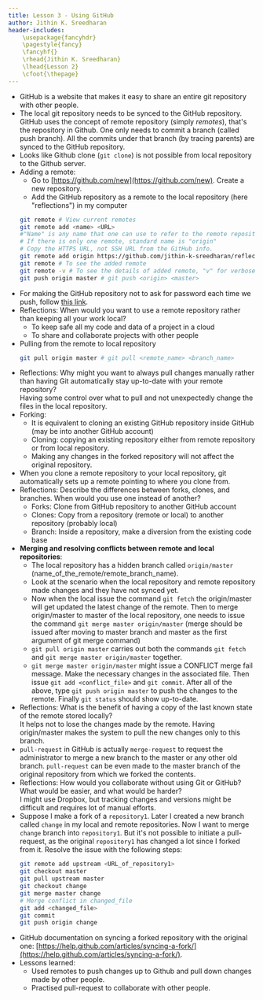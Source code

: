 ```yaml
---
title: Lesson 3 - Using GitHub
author: Jithin K. Sreedharan
header-includes:
    \usepackage{fancyhdr}
    \pagestyle{fancy}
    \fancyhf{}
    \rhead{Jithin K. Sreedharan}
    \lhead{Lesson 2}
    \cfoot{\thepage}
---
```


<!-- # Using GitHub -->

* GitHub is a website that makes it easy to share an entire git repository with other people.
* The local git repository needs to be synced to the GitHub repository. GitHub uses the concept of remote repository (simply _remotes_), that's the repository in Github. One only needs to commit a branch (called push branch). All the commits under that branch (by tracing parents) are synced to the GitHub repository.
* Looks like Github clone (`git clone`) is not possible from local repository to the Github server.
* Adding a remote:
    - Go to [https://github.com/new](https://github.com/new). Create a new repository.
    - Add the GitHub repository as a remote to the local repository (here "reflections") in my computer
    ``` bash
    git remote # View current remotes
    git remote add <name> <URL>
    #"Name" is any name that one can use to refer to the remote repository.
    # If there is only one remote, standard name is "origin"
    # Copy the HTTPS URL, not SSH URL from the GitHub info.
    git remote add origin https://github.com/jithin-k-sreedharan/reflections.git
    git remote # To see the added remote
    git remote -v # To see the details of added remote, "v" for verbose
    git push origin master # git push <origin> <master>
    ```
* For making the GitHub repository not to ask for password each time we push, follow [this link](https://help.github.com/articles/caching-your-github-password-in-git/).
* Reflections: When would you want to use a remote repository rather than keeping all your work local?  
    - To keep safe all my code and data of a project in a cloud
    - To share and collaborate projects with other people
* Pulling from the remote to local repository
    ``` bash
    git pull origin master # git pull <remote_name> <branch_name>
    ```
* Reflections: Why might you want to always pull changes manually rather than having Git automatically stay up-to-date with your remote repository?   
Having some control over what to pull and not unexpectedly change the files in the local repository.  
* Forking:   
    - It is equivalent to cloning an existing GitHub repository inside GitHub (may be into another GitHub account)
    - Cloning: copying an existing repository either from remote repository or from local repository.
    - Making any changes in the forked repository will not affect the original repository.
* When you clone a remote repository to your local repository, git automatically sets up a remote pointing to where you clone from.
* Reflections: Describe the differences between forks, clones, and branches. When would you use one instead of another?  
    - Forks: Clone from GitHub repository to another GitHub account
    - Clones: Copy from a repository (remote or local) to another repository (probably local)
    - Branch: Inside a repository, make a diversion from the existing code base
* __Merging and resolving conflicts between remote and local repositories__:
    - The local repository has a hidden branch called `origin/master` (name_of_the_remote/remote_branch_name).
    - Look at the scenario when the local repository and remote repository made changes and they have not synced yet.
    - Now when the local issue the command `git fetch` the origin/master will get updated the latest change of the remote. Then to merge origin/master to master of the local repository, one needs to issue the command `git merge master origin/master` (merge should be issued after moving to master branch and master as the first argument of git merge command)
    - `git pull origin master` carries out both the commands `git fetch` and `git merge master origin/master` together.
    - `git merge master origin/master` might issue a CONFLICT merge fail message. Make the necessary changes in the associated file. Then issue `git add <conflict_file>` and `git commit`. After all of the above, type `git push origin master` to push the changes to the remote. Finally `git status` should show up-to-date.
* Reflections: What is the benefit of having a copy of the last known state of the remote stored locally?  
It helps not to lose the changes made by the remote. Having origin/master makes the system to pull the new changes only to this branch.
* `pull-request` in GitHub is actually `merge-request` to request the administrator to merge a new branch to the master or any other old branch. `pull-request` can be even made to the master branch of the original repository from which we forked the contents.
* Reflections: How would you collaborate without using Git or GitHub? What would be easier, and what would be harder?   
I might use Dropbox, but tracking changes and versions might be difficult and requires lot of manual efforts.
* Suppose I make a fork of a `repository1`. Later I created a new branch called `change` in my local and remote repositories. Now I want to merge `change` branch into `repository1`. But it's not possible to initiate a pull-request, as the original `repository1` has changed a lot since I forked from it. Resolve the issue with the following steps:
    ``` bash
    git remote add upstream <URL_of_repository1>
    git checkout master
    git pull upstream master
    git checkout change
    git merge master change
    # Merge conflict in changed_file
    git add <changed_file>
    git commit
    git push origin change
    ```
* GitHub documentation on syncing a forked repository with the original one: [https://help.github.com/articles/syncing-a-fork/](https://help.github.com/articles/syncing-a-fork/).
* Lessons learned:
    - Used remotes to push changes up to Github and pull down changes made by other people.
    - Practised pull-request to collaborate with other people.
